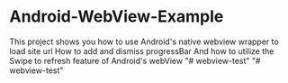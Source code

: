 # Android-WebView-Example
This project shows you how to use Android's native webview wrapper to load site url
How to add and dismiss progressBar
And how to utilize the Swipe to refresh feature of Android's webView 
"# webview-test" 
"# webview-test" 
